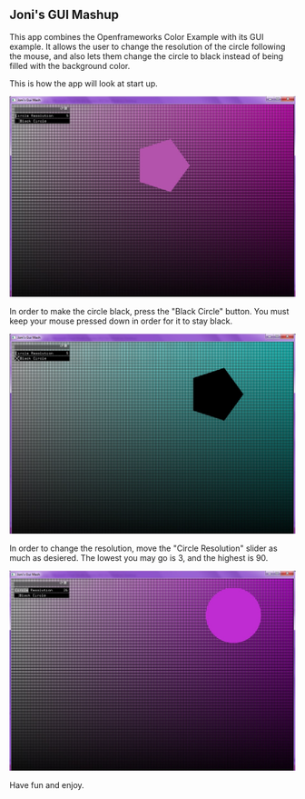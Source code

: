 ## Joni's GUI Mashup

This app combines the Openframeworks Color Example with its GUI example. It allows the user to change the resolution of the circle following the mouse, and also lets them change the circle to black instead of being filled with the background color. 

This is how the app will look at start up.

![Screenshot of screen at beginning, without change.](assets/Screenshot1.jpg)

In order to make the circle black, press the "Black Circle" button. You must keep your mouse pressed down in order for it to stay black.

![Screenshot of black circle.](assets/Screenshot2.jpg)

In order to change the resolution, move the "Circle Resolution" slider as much as desiered. The lowest you may go is 3, and the highest is 90.

![Screenshot of circle at a resolution of 26.](assets/Screenshot3.jpg)

Have fun and enjoy.